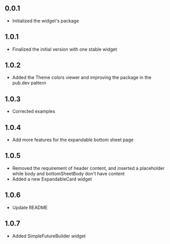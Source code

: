 ## 0.0.1

* Initialized the widget's package

## 1.0.1

* Finalized the initial version with one stable widget

## 1.0.2

* Added the Theme colors viewer and improving the package in the pub.dev pattern

## 1.0.3

* Corrected examples

## 1.0.4

* Add more features for the expandable bottom sheet page

## 1.0.5

* Removed the requirement of header content, and inserted a placeholder while body and bottomSheetBody don't have content
* Added a new ExpandableCard widget

## 1.0.6

* Update README

## 1.0.7

* Added SimpleFutureBuilder widget